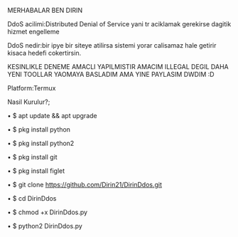 MERHABALAR BEN DIRIN 

DdoS acilimi:Distributed Denial of Service yani tr aciklamak gerekirse dagitik hizmet engelleme

DdoS nedir:bir ipye bir siteye atilirsa sistemi yorar calisamaz hale getirir kisaca hedefi cokertirsin.

KESINLIKLE DENEME AMACLI YAPILMISTIR AMACIM ILLEGAL DEGIL DAHA YENI TOOLLAR YAOMAYA BASLADIM AMA YINE PAYLASIM DWDIM :D

Platform:Termux

Nasil Kurulur?;

• $ apt update && apt upgrade

• $ pkg install python

• $ pkg install python2

• $ pkg install git

• $ pkg install figlet

• $ git clone https://github.com/Dirin21/DirinDdos.git

• $ cd DirinDdos

• $ chmod +x DirinDdos.py

• $ python2 DirinDdos.py
